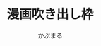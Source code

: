---
title: 漫画吹き出し枠

description: 漫画の吹き出し枠を追加する図形プラグインです
author: かぶまる
date:
keywords: [""]
category: [""]
---